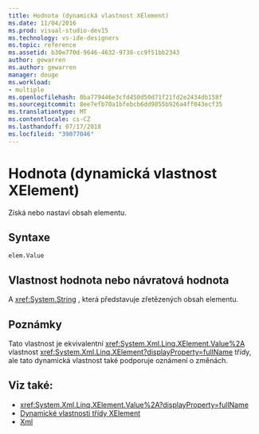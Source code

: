 ```yaml
---
title: Hodnota (dynamická vlastnost XElement)
ms.date: 11/04/2016
ms.prod: visual-studio-dev15
ms.technology: vs-ide-designers
ms.topic: reference
ms.assetid: b30e770d-9646-4632-9738-cc9f51bb2343
author: gewarren
ms.author: gewarren
manager: douge
ms.workload:
- multiple
ms.openlocfilehash: 0ba779446e3cfd450d50d71f21fd2e2434db158f
ms.sourcegitcommit: 8ee7efb70a1bfebcb6dd9855b926a4ff043ecf35
ms.translationtype: MT
ms.contentlocale: cs-CZ
ms.lasthandoff: 07/17/2018
ms.locfileid: "39077046"
---
```

# <a name="value-xelement-dynamic-property"></a>Hodnota (dynamická vlastnost XElement)

Získá nebo nastaví obsah elementu.

## <a name="syntax"></a>Syntaxe

```xaml
elem.Value
```

## <a name="property-valuereturn-value"></a>Vlastnost hodnota nebo návratová hodnota

A <xref:System.String> , která představuje zřetězených obsah elementu.

## <a name="remarks"></a>Poznámky

Tato vlastnost je ekvivalentní <xref:System.Xml.Linq.XElement.Value%2A> vlastnost <xref:System.Xml.Linq.XElement?displayProperty=fullName> třídy, ale tato dynamická vlastnost také podporuje oznámení o změnách.

## <a name="see-also"></a>Viz také:

- <xref:System.Xml.Linq.XElement.Value%2A?displayProperty=fullName>
- [Dynamické vlastnosti třídy XElement](../designers/xelement-class-dynamic-properties.md)
- [Xml](../designers/xml-xelement-dynamic-property.md)